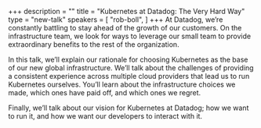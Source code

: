 +++
description = ""
title = "Kubernetes at Datadog: The Very Hard Way"
type = "new-talk"
speakers = [
        "rob-boll",
]
+++
At Datadog, we’re constantly battling to stay ahead of the growth of our customers. On the infrastructure team, we look for ways to leverage our small team to provide extraordinary benefits to the rest of the organization.

In this talk, we’ll explain our rationale for choosing Kubernetes as the base of our new global infrastructure. We’ll talk about the challenges of providing a consistent experience across multiple cloud providers that lead us to run Kubernetes ourselves. You’ll learn about the infrastructure choices we made, which ones have paid off, and which ones we regret.

Finally, we’ll talk about our vision for Kubernetes at Datadog; how we want to run it, and how we want our developers to interact with it.